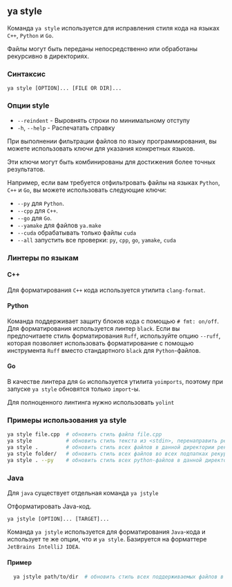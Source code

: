## ya style

Команда `ya style` используется для исправления стиля кода на языках `C++`, `Python` и `Go`. 

Файлы могут быть переданы непосредственно или обработаны рекурсивно в директориях.

### Синтаксис 

`ya style [OPTION]... [FILE OR DIR]...`

### Опции style
* `--reindent` - Выровнять строки по минимальному отступу
* `-h`, `--help` - Распечатать справку

При выполнении фильтрации файлов по языку программирования, вы можете использовать ключи для указания конкретных языков.

Эти ключи могут быть комбинированы для достижения более точных результатов. 

Например, если вам требуется отфильтровать файлы на языках `Python`, `C++` и `Go`, вы можете использовать следующие ключи: 
* `--py` для `Python`.
* `--cpp` для `C++`.
* `--go` для `Go`.
* `--yamake` для файлов `ya.make`
* `--cuda` обрабатывать только файлы `cuda`
* `--all` запустить все проверки: `py`, `cpp`, `go`, `yamake`, `cuda`

### Линтеры по языкам

#### C++
Для форматирования `C++` кода используется утилита `clang-format`.

#### Python
Команда поддерживает защиту блоков кода с помощью `# fmt: on/off`. 
Для форматирования используется линтер `black`.
Если вы предпочитаете стиль форматирования `Ruff`, используйте опцию `--ruff`, которая позволяет использовать форматирование с помощью инструмента `Ruff` вместо стандартного `black` для `Python`-файлов.

#### Go
В качестве линтера для `Go` используется утилита `yoimports`, поэтому при запуске `ya style` обновятся только `import`-ы.

Для полноценного линтинга нужно использовать `yolint`

### Примеры использования ya style
```bash
ya style file.cpp  # обновить стиль файла file.cpp
ya style           # обновить стиль текста из <stdin>, перенаправить результат в <stdout>
ya style .         # обновить стиль всех файлов в данной директории рекурсивно
ya style folder/   # обновить стиль всех файлов во всех подпапках рекурсивно
ya style . --py    # обновить стиль всех python-файлов в данной директории рекурсивно
```

### Java
Для `java` существует отдельная команда `ya jstyle`

Отформатировать Java-код.

`ya jstyle [OPTION]... [TARGET]...`

Команда `ya jstyle` используется для форматирования `Java`-кода и использует те же опции, что и `ya style`. 
Базируется на форматтере `JetBrains IntelliJ IDEA`.

#### Пример
```bash
  ya jstyle path/to/dir  # обновить стиль всех поддерживаемых файлов в данной директории
```
